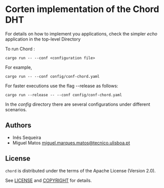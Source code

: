 # Corten implementation of the Chord DHT
For details on how to implement you applications, check the simpler *echo* application in the top-level Directory

To run Chord :

```
cargo run -- --conf <configuration file>
```

For example,

```
cargo run -- --conf config/conf-chord.yaml
```

For faster executions use the flag --release as follows:

```
cargo run --release -- --conf config/conf-chord.yaml
```

In the *config* directory there are several configurations under different scenarios.

## Authors
- Inês Sequeira
- Miguel Matos <miguel.marques.matos@tecnico.ulisboa.pt>

## License

`chord` is distributed under the terms of the Apache License (Version 2.0).

See [LICENSE](LICENSE) and [COPYRIGHT](COPYRIGHT) for details.
